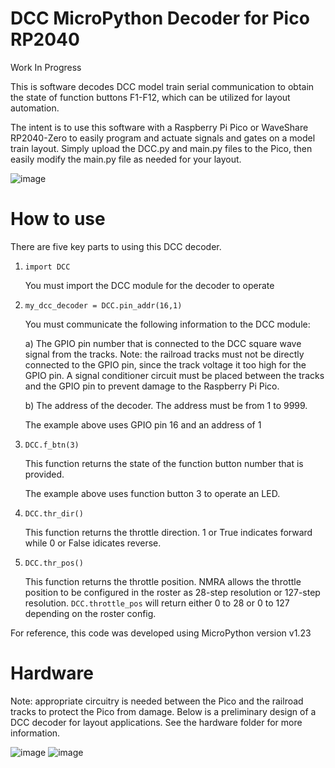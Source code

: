 # DCC MicroPython Decoder for Pico RP2040

Work In Progress

This is software decodes DCC model train serial communication to obtain the state of function buttons F1-F12, which can be utilized for layout automation.

The intent is to use this software with a Raspberry Pi Pico or WaveShare RP2040-Zero to easily program and actuate signals and gates on a model train layout. Simply upload the DCC.py and main.py files to the Pico, then easily modify the main.py file as needed for your layout.

![image](https://github.com/user-attachments/assets/402a8c4d-a92e-432f-b2a8-601fd274922b)

# How to use

There are five key parts to using this DCC decoder.

1) `import DCC`
   
   You must import the DCC module for the decoder to operate
   
2) `my_dcc_decoder = DCC.pin_addr(16,1)`
   
   You must communicate the following information to the DCC module:
   
   a) The GPIO pin number that is connected to the DCC square wave signal
       from the tracks. Note: the railroad tracks must not be directly
       connected to the GPIO pin, since the track voltage it too high
       for the GPIO pin. A signal conditioner circuit must be placed
       between the tracks and the GPIO pin to prevent damage to the
       Raspberry Pi Pico.
   
   b) The address of the decoder. The address must be from 1 to 9999.
   
   The example above uses GPIO pin 16 and an address of 1
   
3) `DCC.f_btn(3)`
   
   This function returns the state of the function button number
   that is provided.

    The example above uses function button 3 to operate an LED.
   
4) `DCC.thr_dir()`

    This function returns the throttle direction. 1 or True indicates forward while
   0 or False idicates reverse.
   
5) `DCC.thr_pos()`

    This function returns the throttle position. NMRA allows the throttle
   position to be configured in the roster as 28-step resolution
   or 127-step resolution. `DCC.throttle_pos` will return
   either 0 to 28 or 0 to 127 depending on the roster config.

For reference, this code was developed using MicroPython version v1.23

# Hardware

Note: appropriate circuitry is needed between the Pico and the railroad tracks to protect the Pico from damage. Below is a preliminary design of a DCC decoder for layout applications. See the hardware folder for more information.

![image](https://github.com/sk8board/DCC_MicroPython_Decoder_for_Pico_RP2040_and_Pico_2_RP2340/blob/main/hardware/RP2040%20DCC%20Encoder_bb.png)
![image](https://github.com/sk8board/DCC_MicroPython_Decoder_for_Pico_RP2040_and_Pico_2_RP2340/blob/main/hardware/RP2040%20DCC%20Encoder_sc.png)

